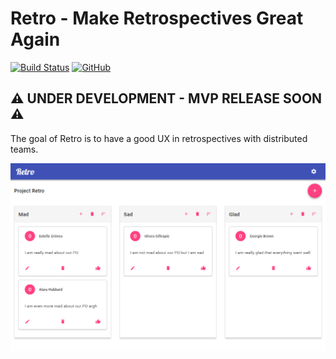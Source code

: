 # Retro - Make Retrospectives Great Again


[![Build Status](https://travis-ci.org/yduman/retro.svg?branch=master)](https://travis-ci.org/yduman/retro) [![GitHub](https://img.shields.io/github/license/mashape/apistatus.svg)](https://github.com/yduman/retro/blob/master/LICENSE.md)


## ⚠️ UNDER DEVELOPMENT - MVP RELEASE SOON ⚠️


The goal of Retro is to have a good UX in retrospectives with distributed teams.

<img src="./assets/retro_mui.PNG">

